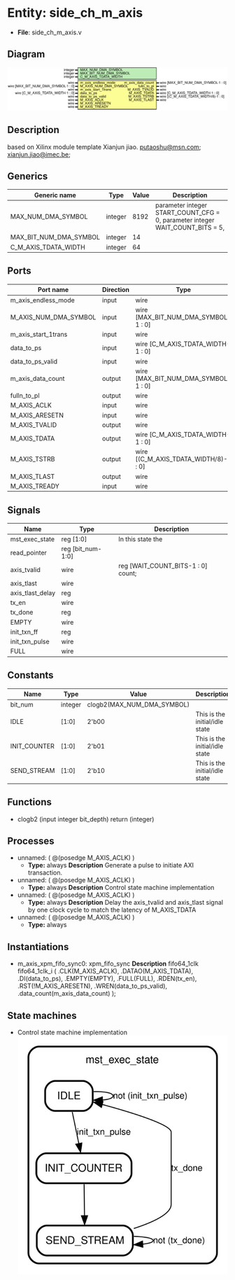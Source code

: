 # Entity: side_ch_m_axis

- **File**: side_ch_m_axis.v
## Diagram

![Diagram](side_ch_m_axis.svg "Diagram")
## Description

 based on Xilinx module template
 Xianjun jiao. putaoshu@msn.com; xianjun.jiao@imec.be;

## Generics

| Generic name           | Type    | Value | Description                                                                      |
| ---------------------- | ------- | ----- | -------------------------------------------------------------------------------- |
| MAX_NUM_DMA_SYMBOL     | integer | 8192  |  parameter integer START_COUNT_CFG = 0,  parameter integer WAIT_COUNT_BITS = 5,  |
| MAX_BIT_NUM_DMA_SYMBOL | integer | 14    |                                                                                  |
| C_M_AXIS_TDATA_WIDTH   | integer | 64    |                                                                                  |
## Ports

| Port name             | Direction | Type                                  | Description |
| --------------------- | --------- | ------------------------------------- | ----------- |
| m_axis_endless_mode   | input     | wire                                  |             |
| M_AXIS_NUM_DMA_SYMBOL | input     | wire [MAX_BIT_NUM_DMA_SYMBOL-1 : 0]   |             |
| m_axis_start_1trans   | input     | wire                                  |             |
| data_to_ps            | input     | wire [C_M_AXIS_TDATA_WIDTH-1 : 0]     |             |
| data_to_ps_valid      | input     | wire                                  |             |
| m_axis_data_count     | output    | wire [MAX_BIT_NUM_DMA_SYMBOL-1 : 0]   |             |
| fulln_to_pl           | output    | wire                                  |             |
| M_AXIS_ACLK           | input     | wire                                  |             |
| M_AXIS_ARESETN        | input     | wire                                  |             |
| M_AXIS_TVALID         | output    | wire                                  |             |
| M_AXIS_TDATA          | output    | wire [C_M_AXIS_TDATA_WIDTH-1 : 0]     |             |
| M_AXIS_TSTRB          | output    | wire [(C_M_AXIS_TDATA_WIDTH/8)-1 : 0] |             |
| M_AXIS_TLAST          | output    | wire                                  |             |
| M_AXIS_TREADY         | input     | wire                                  |             |
## Signals

| Name             | Type              | Description                                   |
| ---------------- | ----------------- | --------------------------------------------- |
| mst_exec_state   | reg [1:0]         |  In this state the                            |
| read_pointer     | reg [bit_num-1:0] |                                               |
| axis_tvalid      | wire              |  reg [WAIT_COUNT_BITS-1 : 0] 	count;          |
| axis_tlast       | wire              |                                               |
| axis_tlast_delay | reg               |                                               |
| tx_en            | wire              |                                               |
| tx_done          | reg               |                                               |
| EMPTY            | wire              |                                               |
| init_txn_ff      | reg               |                                               |
| init_txn_pulse   | wire              |                                               |
| FULL             | wire              |                                               |
## Constants

| Name         | Type    | Value                      | Description                     |
| ------------ | ------- | -------------------------- | ------------------------------- |
| bit_num      | integer | clogb2(MAX_NUM_DMA_SYMBOL) |                                 |
| IDLE         | [1:0]   | 2'b00                      | This is the initial/idle state  |
| INIT_COUNTER | [1:0]   | 2'b01                      | This is the initial/idle state  |
| SEND_STREAM  | [1:0]   | 2'b10                      | This is the initial/idle state  |
## Functions
- clogb2 <font id="function_arguments">(input integer bit_depth)</font> <font id="function_return">return (integer)</font>
## Processes
- unnamed: ( @(posedge M_AXIS_ACLK) )
  - **Type:** always
**Description**
Generate a pulse to initiate AXI transaction. 
- unnamed: ( @(posedge M_AXIS_ACLK) )
  - **Type:** always
**Description**
 Control state machine implementation                              
- unnamed: ( @(posedge M_AXIS_ACLK) )
  - **Type:** always
**Description**
 Delay the axis_tvalid and axis_tlast signal by one clock cycle                                to match the latency of M_AXIS_TDATA                                                         
- unnamed: ( @(posedge M_AXIS_ACLK) )
  - **Type:** always
## Instantiations

- m_axis_xpm_fifo_sync0: xpm_fifo_sync
**Description**
 fifo64_1clk fifo64_1clk_i (
     .CLK(M_AXIS_ACLK),
     .DATAO(M_AXIS_TDATA),
     .DI(data_to_ps),
     .EMPTY(EMPTY),
     .FULL(FULL),
     .RDEN(tx_en),
     .RST(!M_AXIS_ARESETN),
     .WREN(data_to_ps_valid),
     .data_count(m_axis_data_count)
 );

## State machines

- Control state machine implementation![Diagram_state_machine_0]( stm_side_ch_m_axis_00.svg "Diagram")